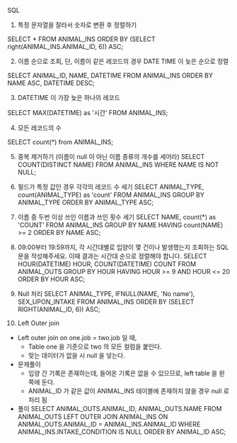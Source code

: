 SQL 

1. 특정 문자열을 잘라서 숫자로 변환 후 정렬하기 

SELECT * FROM ANIMAL_INS
ORDER BY (SELECT right(ANIMAL_INS.ANIMAL_ID, 6)) ASC;


2. 이름 순으로 조회, 단, 이름이 같은 레코드의 경우 DATE TIME 이 늦은 순으로 정렬 

SELECT ANIMAL_ID, NAME, DATETIME FROM ANIMAL_INS
ORDER BY NAME ASC, DATETIME DESC;


3. DATETIME 이 가장 늦은 하나의 레코드

SELECT MAX(DATETIME) as '시간'
FROM ANIMAL_INS;


4. 모든 레코드의 수

SELECT count(*) from ANIMAL_INS;


5. 중복 제거하기 (이름이 null 이 아닌 이름 종류의 개수를 세어라)
SELECT COUNT(DISTINCT NAME)
FROM ANIMAL_INS
WHERE NAME IS NOT NULL;


6. 필드가 특정 값인 경우 각각의 레코드 수 세기
SELECT ANIMAL_TYPE, count(ANIMAL_TYPE) as 'count'
FROM ANIMAL_INS
GROUP BY ANIMAL_TYPE
ORDER BY ANIMAL_TYPE ASC;

7. 이름 중 두번 이상 쓰인 이름과 쓰인 횟수 세기 
SELECT NAME, count(*) as 'COUNT'
FROM ANIMAL_INS
GROUP BY NAME HAVING count(NAME) >= 2
ORDER BY NAME ASC;

8. 09:00부터 19:59까지, 각 시간대별로 입양이 몇 건이나 발생했는지 조회하는 SQL문을 작성해주세요. 이때 결과는 시간대 순으로 정렬해야 합니다.
SELECT HOUR(DATETIME) HOUR, COUNT(DATETIME) COUNT
FROM ANIMAL_OUTS
GROUP BY HOUR
HAVING HOUR >= 9 AND HOUR <= 20
ORDER BY HOUR ASC;

9. Null 처리
SELECT ANIMAL_TYPE, IFNULL(NAME, 'No name'), SEX_UPON_INTAKE
FROM ANIMAL_INS
ORDER BY (SELECT RIGHT(ANIMAL_ID, 6)) ASC;

10. Left Outer join
- Left outer join on one.job = two.job 일 때, 
    - Table one 을 기준으로 two 의 모든 컬럼을 붙인다.
    - 맞는 데이터가 없을 시 null 을 넣는다. 
- 문제풀이
    - 입양 간 기록은 존재하는데, 들어온 기록은 없을 수 있으므로, left table 을 왼쪽에 둔다.
    - ANIMAL_ID 가 같은 값이 ANIMAL_INS 테이블에 존재하지 않을 경우 null 로 처리 됨
- 풀이
	SELECT ANIMAL_OUTS.ANIMAL_ID, ANIMAL_OUTS.NAME
	FROM ANIMAL_OUTS
	LEFT OUTER JOIN ANIMAL_INS
	ON ANIMAL_OUTS.ANIMAL_ID = ANIMAL_INS.ANIMAL_ID
	WHERE ANIMAL_INS.INTAKE_CONDITION IS NULL
	ORDER BY ANIMAL_ID ASC;